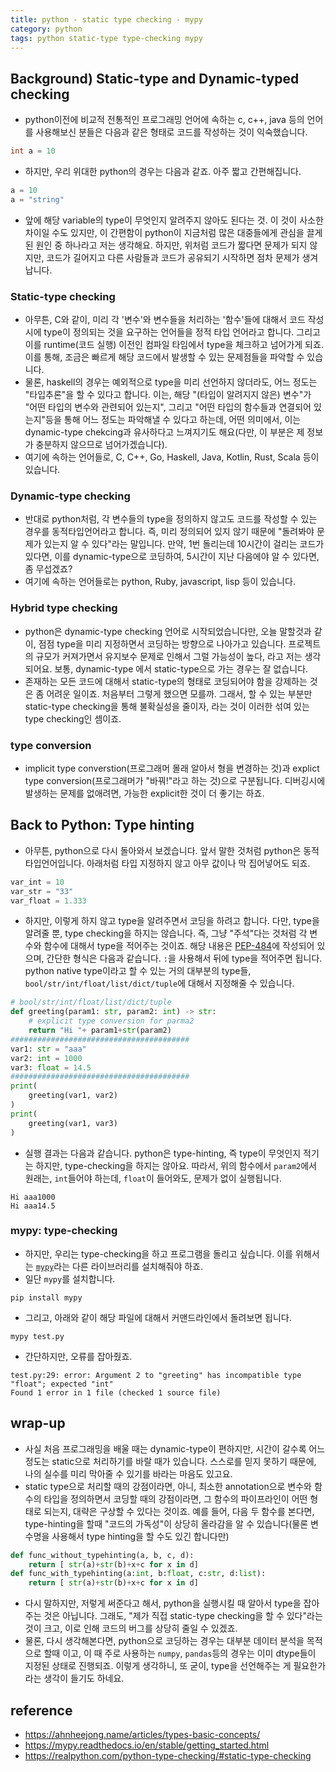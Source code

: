 ```yaml
---
title: python - static type checking - mypy
category: python
tags: python static-type type-checking mypy
---
```


## Background) Static-type and Dynamic-typed checking

- python이전에 비교적 전통적인 프로그래밍 언어에 속하는 c, c++, java 등의 언어를 사용해보신 분들은 다음과 같은 형태로 코드를 작성하는 것이 익숙했습니다. 

```c
int a = 10
```

- 하지만, 우리 위대한 python의 경우는 다음과 같죠. 아주 짧고 간편해집니다.

```python
a = 10
a = "string"
```

- 앞에 해당 variable의 type이 무엇인지 알려주지 않아도 된다는 것. 이 것이 사소한 차이일 수도 있지만, 이 간편함이 python이 지금처럼 많은 대중들에게 관심을 끌게 된 원인 중 하나라고 저는 생각해요. 하지만, 위처럼 코드가 짧다면 문제가 되지 않지만, 코드가 길어지고 다른 사람들과 코드가 공유되기 시작하면 점차 문제가 생겨 납니다.

### Static-type checking

- 아무튼, C와 같이, 미리 각 '변수'와 변수들을 처리하는 '함수'들에 대해서 코드 작성시에 type이 정의되는 것을 요구하는 언어들을 정적 타입 언어라고 합니다. 그리고 이를 runtime(코드 실행) 이전인 컴파일 타임에서 type을 체크하고 넘어가게 되죠. 이를 통해, 조금은 빠르게 해당 코드에서 발생할 수 있는 문제점들을 파악할 수 있습니다. 
- 물론, haskell의 경우는 예외적으로 type을 미리 선언하지 않더라도, 어느 정도는 "타입추론"을 할 수 있다고 합니다. 이는, 해당 "(타입이 알려지지 않은) 변수"가 "어떤 타입의 변수와 관련되어 있는지", 그리고 "어떤 타입의 함수들과 연결되어 있는지"등을 통해 어느 정도는 파악해낼 수 있다고 하는데, 어떤 의미에서, 이는 dynamic-type chekcing과 유사하다고 느껴지기도 해요(다만, 이 부분은 제 정보가 충분하지 않으므로 넘어가겠습니다).
- 여기에 속하는 언어들로, C, C++, Go, Haskell, Java, Kotlin, Rust, Scala 등이 있습니다. 

### Dynamic-type checking

- 반대로 python처럼, 각 변수들의 type을 정의하지 않고도 코드를 작성할 수 있는 경우를 동적타입언어라고 합니다. 즉, 미리 정의되어 있지 않기 때문에 "돌려봐야 문제가 있는지 알 수 있다"라는 말입니다. 만약, 1번 돌리는데 10시간이 걸리는 코드가 있다면, 이를 dynamic-type으로 코딩하여, 5시간이 지난 다음에야 알 수 있다면, 좀 무섭겠죠? 
- 여기에 속하는 언어들로는 python, Ruby, javascript, lisp 등이 있습니다.

### Hybrid type checking

- python은 dynamic-type checking 언어로 시작되었습니다만, 오늘 말할것과 같이, 점점 type을 미리 지정하면서 코딩하는 방향으로 나아가고 있습니다. 프로젝트의 규모가 커져가면서 유지보수 문제로 인해서 그럴 가능성이 높다, 라고 저는 생각되어요. 보통, dynamic-type 에서 static-type으로 가는 경우는 잘 없습니다.
- 존재하는 모든 코드에 대해서 static-type의 형태로 코딩되어야 함을 강제하는 것은 좀 어려운 일이죠. 처음부터 그렇게 했으면 모를까. 그래서, 할 수 있는 부분만 static-type checking을 통해 불확실성을 줄이자, 라는 것이 이러한 섞여 있는 type checking인 셈이죠. 

### type conversion

- implicit type converstion(프로그래머 몰래 알아서 형을 변경하는 것)과 explict type conversion(프로그래머가 "바꿔!"라고 하는 것)으로 구분됩니다. 디버깅시에 발생하는 문제를 없애려면, 가능한 explicit한 것이 더 좋기는 하죠. 


## Back to Python: Type hinting

- 아무튼, python으로 다시 돌아와서 보겠습니다. 앞서 말한 것처럼 python은 동적 타입언어입니다. 아래처럼 타입 지정하지 않고 아무 값이나 막 집어넣어도 되죠. 

```python
var_int = 10
var_str = "33"
var_float = 1.333
```

- 하지만, 이렇게 하지 않고 type을 알려주면서 코딩을 하려고 합니다. 다만, type을 알려줄 뿐, type checking을 하지는 않습니다. 즉, 그냥 "주석"다는 것처럼 각 변수와 함수에 대해서 type을 적어주는 것이죠. 해당 내용은 [PEP-484](https://www.python.org/dev/peps/pep-0484/)에 작성되어 있으며, 간단한 형식은 다음과 같습니다. `:`을 사용해서 뒤에 type을 적어주면 됩니다. python native type이라고 할 수 있는 거의 대부분의 type들, `bool/str/int/float/list/dict/tuple`에 대해서 지정해줄 수 있습니다. 

```python
# bool/str/int/float/list/dict/tuple
def greeting(param1: str, param2: int) -> str:
    # explicit type conversion for parma2
    return "Hi "+ param1+str(param2) 
########################################
var1: str = "aaa"
var2: int = 1000
var3: float = 14.5
########################################
print(
    greeting(var1, var2)
)
print(
    greeting(var1, var3)
)
```

- 실행 결과는 다음과 같습니다. python은 type-hinting, 즉 type이 무엇인지 적기는 하지만, type-checking을 하지는 않아요. 따라서, 위의 함수에서 `param2`에서 원래는, `int`들어야 하는데, `float`이 들어와도, 문제가 없이 실행됩니다.

```
Hi aaa1000
Hi aaa14.5
```

### mypy: type-checking 

- 하지만, 우리는 type-checking을 하고 프로그램을 돌리고 싶습니다. 이를 위해서는 [`mypy`](https://mypy.readthedocs.io/en/stable/getting_started.html)라는 다른 라이브러리를 설치해줘야 하죠. 
- 일단 `mypy`를 설치합니다.

```
pip install mypy
```

- 그리고, 아래와 같이 해당 파일에 대해서 커맨드라인에서 돌려보면 됩니다.
```
mypy test.py
```

- 간단하지만, 오류를 잡아줬죠.

```
test.py:29: error: Argument 2 to "greeting" has incompatible type "float"; expected "int"
Found 1 error in 1 file (checked 1 source file)
```

## wrap-up

- 사실 처음 프로그래밍을 배울 때는 dynamic-type이 편하지만, 시간이 갈수록 어느 정도는 static으로 처리하기를 바랄 때가 있습니다. 스스로를 믿지 못하기 때문에, 나의 실수를 미리 막아줄 수 있기를 바라는 마음도 있고요. 
- static type으로 처리할 때의 강점이라면, 아니, 최소한 annotation으로 변수와 함수의 타입을 정의하면서 코딩할 때의 강점이라면, 그 함수의 파이프라인이 어떤 형태로 되는지, 대략은 구상할 수 있다는 것이죠. 예를 들어, 다음 두 함수를 본다면, type-hinting을 할때 "코드의 가독성"이 상당히 올라감을 알 수 있습니다(물론 변수명을 사용해서 type hinting을 할 수도 있긴 합니다만)

```python
def func_without_typehinting(a, b, c, d):
    return [ str(a)+str(b)+x+c for x in d]
def func_with_typehinting(a:int, b:float, c:str, d:list):
    return [ str(a)+str(b)+x+c for x in d]
```

- 다시 말하지만, 저렇게 써준다고 해서, python을 실행시킬 때 알아서 type을 잡아주는 것은 아닙니다. 그래도, "제가 직접 static-type checking을 할 수 있다"라는 것이 크고, 이로 인해 코드의 버그를 상당히 줄일 수 있겠죠. 
- 물론, 다시 생각해본다면, python으로 코딩하는 경우는 대부분 데이터 분석을 목적으로 할때 이고, 이 때 주로 사용하는 `numpy`, `pandas`등의 경우는 이미 dtype들이 지정된 상태로 진행되죠. 이렇게 생각하니, 또 굳이, type을 선언해주는 게 필요한가 라는 생각이 들기도 하네요.




## reference

- <https://ahnheejong.name/articles/types-basic-concepts/>
- <https://mypy.readthedocs.io/en/stable/getting_started.html>
- <https://realpython.com/python-type-checking/#static-type-checking>